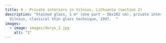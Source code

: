 ```yaml
---
title: 4 - Private interiors in Vilnius, Lithuania (section 2)
description: "Stained glass, 1 m² (one part – 56x102 cm), private interior in
  Vilnius, classical thin glass technique, 1997.  "
images:
  - image: images/durys_2.jpg
    alt: "1"
---
```

